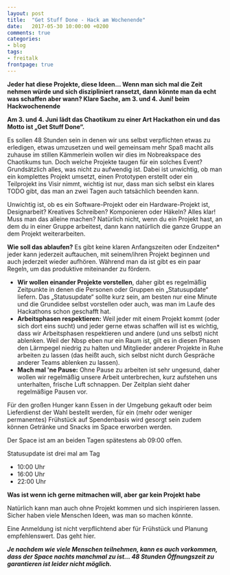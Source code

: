 ```yaml
---
layout: post
title:  "Get Stuff Done - Hack am Wochenende"
date:   2017-05-30 10:00:00 +0200
comments: true
categories:
- blog
tags:
- freitalk
frontpage: true
---
```

**Jeder hat diese Projekte, diese Ideen… Wenn man sich mal die Zeit nehmen würde und sich diszipliniert ransetzt, dann könnte man da echt was schaffen aber wann? Klare Sache, am 3. und 4. Juni! beim Hackwochenende**

**Am 3. und 4. Juni lädt das Chaotikum zu einer Art Hackathon ein und das Motto ist „Get Stuff Done“.**
<!--more-->
Es sollen 48 Stunden sein in denen wir uns selbst verpflichten etwas zu erledigen, etwas umzusetzen und weil gemeinsam mehr Spaß macht alls zuhause im stillen Kämmerlein wollen wir dies im Nobreakspace des Chaotikums tun. Doch welche Projekte taugen für ein solches Event? Grundsätzlich alles, was nicht zu aufwendig ist. Dabei ist unwichtig, ob man ein komplettes Projekt umsetzt, einen Prototypen erstellt oder ein Teilprojekt ins Visir nimmt, wichtig ist nur, dass man sich selbst ein klares TODO gibt, das man an zwei Tagen auch tatsächlich beenden kann.

Unwichtig ist, ob es ein Software-Projekt oder ein Hardware-Projekt ist, Designarbeit? Kreatives Schreiben? Komponieren oder Häkeln? Alles klar! Muss man das alleine machen? Natürlich nicht, wenn du ein Projekt hast, an dem du in einer Gruppe arbeitest, dann kann natürlich die ganze Gruppe an dem Projekt weiterarbeiten.

**Wie soll das ablaufen?**
Es gibt keine klaren Anfangszeiten oder Endzeiten* jeder kann jederzeit auftauchen, mit seinem/ihren Projekt beginnen und auch jederzeit wieder aufhören. Während man da ist gibt es ein paar Regeln, um das produktive miteinander zu fördern.

 * **Wir wollen einander Projekte vorstellen**, daher gibt es regelmäßig Zeitpunkte in denen die Personen oder Gruppen ein „Statusupdate“ liefern. Das „Statusupdate“ sollte kurz sein, am besten nur eine Minute und die Grundidee selbst vorstellen oder auch, was man im Laufe des Hackathons schon geschafft hat.
 * **Arbeitsphasen respektieren:** Weil jeder mit einem Projekt kommt (oder sich dort eins sucht) und jeder gerne etwas schaffen will ist es wichtig, dass wir Arbeitsphasen respektieren und andere (und uns selbst) nicht ablenken. Weil der Nbsp eben nur ein Raum ist, gilt es in diesen Phasen den Lärmpegel niedrig zu halten und Mitglieder anderer Projekte in Ruhe arbeiten zu lassen (das heißt auch, sich selbst nicht durch Gespräche anderer Teams ablenken zu lassen).
 * **Mach mal 'ne Pause:** Ohne Pause zu arbeiten ist sehr ungesund, daher wollen wir regelmäßig unsere Arbeit unterbrechen, kurz aufstehen uns unterhalten, frische Luft schnappen. Der Zeitplan sieht daher regelmäßige Pausen vor.

Für den großen Hunger kann Essen in der Umgebung gekauft oder beim Lieferdienst der Wahl bestellt werden, für ein (mehr oder weniger permanentes) Frühstück auf Spendenbasis wird gesorgt sein zudem können Getränke und Snacks im Space erworben werden.

Der Space ist am an beiden Tagen spätestens ab 09:00 offen.

Statusupdate ist drei mal am Tag

 * 10:00 Uhr
 * 16:00 Uhr
 * 22:00 Uhr

**Was ist wenn ich gerne mitmachen will, aber gar kein Projekt habe**

Natürlich kann man auch ohne Projekt kommen und sich inspirieren lassen. Sicher haben viele Menschen Ideen, was man so machen könnte.

Eine Anmeldung ist nicht verpflichtend aber für Frühstück und Planung empfehlenswert. Das geht hier.

***Je nachdem wie viele Menschen teilnehmen, kann es auch vorkommen, dass der Space nachts manchmal zu ist… 48 Stunden Öffnungszeit zu garantieren ist leider nicht möglich.***

